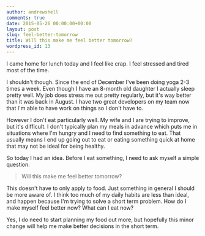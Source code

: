 ```yaml
---
author: andrewshell
comments: true
date: 2015-05-26 00:00:00+00:00
layout: post
slug: feel-better-tomorrow
title: Will this make me feel better tomorrow?
wordpress_id: 13
---
```


I came home for lunch today and I feel like crap. I feel stressed and tired most of the time.

I shouldn't though. Since the end of December I've been doing yoga 2-3 times a week. Even though I have an 8-month old daughter I actually sleep pretty well. My job does stress me out pretty regularly, but it's way better than it was back in August. I have two great developers on my team now that I'm able to have work on things so I don't have to.

However I don't eat particularly well. My wife and I are trying to improve, but it's difficult. I don't typically plan my meals in advance which puts me in situations where I'm hungry and I need to find something to eat. That usually means I end up going out to eat or eating something quick at home that may not be ideal for being healthy.

So today I had an idea. Before I eat something, I need to ask myself a simple question.

> Will this make me feel better tomorrow?

This doesn't have to only apply to food. Just something in general I should be more aware of. I think too much of my daily habits are less than ideal, and happen because I'm trying to solve a short term problem. How do I make myself feel better now? What can I eat now?

Yes, I do need to start planning my food out more, but hopefully this minor change will help me make better decisions in the short term.

